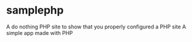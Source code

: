 samplephp
=========

A do nothing PHP site to show that you properly configured a PHP site
A simple app made with PHP
